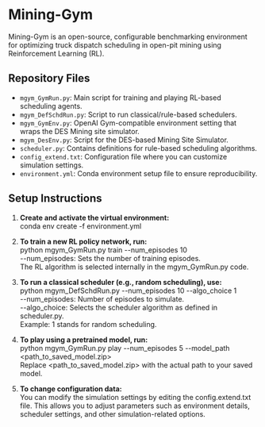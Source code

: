 # Mining-Gym
Mining-Gym is an open-source, configurable benchmarking environment for optimizing truck dispatch scheduling in open-pit mining using Reinforcement Learning (RL).


## Repository Files

- `mgym_GymRun.py`: Main script for training and playing RL-based scheduling agents.
- `mgym_DefSchdRun.py`: Script to run classical/rule-based schedulers.
- `mgym_GymEnv.py`: OpenAI Gym-compatible environment setting that wraps the DES Mining site simulator.
- `mgym_DesEnv.py`: Script for the DES-based Mining Site Simulator.
- `scheduler.py`: Contains definitions for rule-based scheduling algorithms.
- `config_extend.txt`: Configuration file where you can customize simulation settings.
- `environment.yml`: Conda environment setup file to ensure reproducibility.
  
## Setup Instructions

1. **Create and activate the virtual environment:**  
conda env create -f environment.yml  

2. **To train a new RL policy network, run:**  
python mgym_GymRun.py train --num_episodes 10  
--num_episodes: Sets the number of training episodes.  
The RL algorithm is selected internally in the mgym_GymRun.py code.

3. **To run a classical scheduler (e.g., random scheduling), use:**  
python mgym_DefSchdRun.py --num_episodes 10 --algo_choice 1  
--num_episodes: Number of episodes to simulate.  
--algo_choice: Selects the scheduler algorithm as defined in scheduler.py.  
Example: 1 stands for random scheduling.

4. **To play using a pretrained model, run:**  
python mgym_GymRun.py play --num_episodes 5 --model_path <path_to_saved_model.zip>  
Replace <path_to_saved_model.zip> with the actual path to your saved model.

5. **To change configuration data:**  
You can modify the simulation settings by editing the config.extend.txt file. This allows you to adjust parameters such as environment details, scheduler settings, and other simulation-related options.


